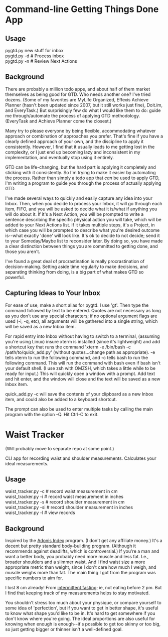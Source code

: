 # Command-line Getting Things Done App

## Usage

pygtd.py new stuff for inbox\
pygtd.py -d # Process inbox\
pygtd.py -n # Review Next Actions

## Background

There are probably a million todo apps, and about half of them market
themselves as being good for GTD. Who needs another one? I've tried dozens.
(Some of my favorites are MyLife Organized, Effexis Achieve Planner (hasn't
been updated since 2007, but it still works just fine), Doit.im, and
EveryTask.) But surprisingly few do what I would like them to do: guide me
through/automate the process of applying GTD methodology. (EveryTask and
Achieve Planner come the closest.)

Many try to please everyone by being flexible, accommodating whatever approach
or combination of approaches you prefer. That's fine if you have a clearly
defined approach of your own, and the discipline to apply it consistently.
However, I find that it usually leads to me getting lost in the complexity, or
I just end up becoming lazy and inconsistent in my implementation, and
eventually stop using it entirely.

GTD can be life-changing, but the hard part is applying it completely and
sticking with it consistently. So I'm trying to make it easier by automating
the process. Rather than simply a todo app that _can_ be used to apply GTD, I'm
writing a program to guide you through the process of actually applying GTD.

I've made several ways to quickly and easily capture any idea into your Inbox.
Then, when you decide to process your Inbox, it will go through each item,
FIFO, and you will be asked to decide what it is/what if anything you will do
about it. If it's a Next Action, you will be prompted to write a sentence
describing the specific physical action you will take, which will be added to
your Next Actions list. If it takes multiple steps, it's a Project, in which
case you will be prompted to describe what you're desired outcome is--what
exactly 'done' will look like. It's ok to decide to not decide; send it to your
Someday/Maybe list to reconsider later. By doing so, you have made a clear
distinction between things you are committed to getting done, and those you
aren't.

I've found a great deal of procrastination is really procrastination of decision-making. Setting aside time regularly to make decisions, and separating thinking from doing, is a big part of what makes GTD so powerful.

## Capturing Ideas to Your Inbox

For ease of use, make a short alias for pygtd. I use 'gt'. Then type the
command followed by text to be entered. Quotes are not necessary as long as you
don't use any special characters; if no optional argument flags are used (-i,
-q, etc), all arguments will be gathered into a single string, which will be
saved as a new Inbox item.

For rapid entry into Inbox without having to switch to a terminal, (assuming
you're using Linux) insure xterm is installed (since it's lightweight) and add
a shortcut key that runs the command 'xterm -e /bin/bash -c
/path/to/quick_add.py' (without quotes...change path as appropriate). -e
tells xterm to run the following command, and -c tells bash to run the
following command. This will run the command with bash even if bash isn't your
default shell. (I use zsh with OMZSH, which takes a little while to be ready
for input.) This will quickly open a window with a prompt. Add text and hit
enter, and the window will close and the text will be saved as a new Inbox
item.

quick_add.py -c will save the contents of your clipboard as a new Inbox item,
and could also be added to a keyboard shortcut.

The prompt can also be used to enter multiple tasks by calling the main program
with the option -Q. Hit Ctrl-C to exit.

# Waist Tracker

(Will probably move to separate repo at some point.)

CLI app for recording waist and shoulder measurements. Calculates your ideal
measurements.

## Usage

waist_tracker.py -c # record waist measurement in cm\
waist_tracker.py -i # record waist measurement in inches\
waist_tracker.py -s # record shoulder measurement in cm\
waist_tracker.py -si # record shoulder measurement in inches\
waist_tracker.py -l # view records

## Background

Inspired by the [Adonis
Index](http://www.criticalbench.com/review_adonis_index_workout.htm) program.
(I don't get any affiliate money.) It's a decent but pretty standard
body-building program. (Although it recommends against deadlifts, which is
controversial.) If you're a man and want a better body, you probably need more
muscle and less fat. I.e., broader shoulders and a slimmer waist. And I find
waist size a more appropriate metric than weight, since I don't care how much I
weigh, and muscle weighs more than fat. The main thing I got from the program
was specific numbers to aim for.

I lost 8 cm already! From [intermittent
fasting](https://en.wikipedia.org/wiki/Intermittent_fasting); ie, not eating
before 2 pm. But I find that keeping track of my measurements helps to stay
motivated.

You shouldn't stress too much about your physique, or compare yourself to some
idea of 'perfection', but if you want to get in better shape, it's useful to
know what shape you'd like to be in. It's hard to get somewhere if you don't
know where you're going. The ideal proportions are also useful for knowing when
enough is enough--it's possible to get too skinny or too big, so just getting
bigger or thinner isn't a well-defined goal.
